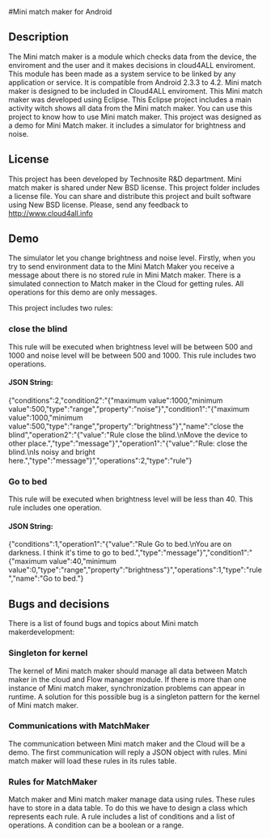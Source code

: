 #Mini match maker for Android

## Description
The Mini match maker is a module which checks data from the device, the enviroment and the user and it makes decisions in cloud4ALL enviroment.
This module has been made as a system service to be linked by any application or service. It is compatible from Android 2.3.3 to 4.2.
Mini match maker is designed to be included in Cloud4ALL enviroment.
This Mini match maker was developed using Eclipse. This Eclipse project includes a main activity witch shows all data from the Mini match maker. You can use this project to know how to use Mini match maker.
This project was designed as a demo for Mini Match maker. it includes a simulator for brightness and noise.

## License
This project has been developed by Technosite R&D department.
Mini match maker is shared under New BSD license. This project folder includes a license file.
You can share and distribute this project and built software using New BSD license.
Please, send any feedback to http://www.cloud4all.info

## Demo
The simulator let you change brightness and noise level.
Firstly, when you try to send environment data to the Mini Match Maker you receive a message about there is no stored rule in Mini Match maker. There is a simulated connection to Match maker in the Cloud for getting rules.
All operations for this demo are only messages.

This project includes two rules:
### close the blind
This rule will be executed when brightness level will be between 500 and 1000 and noise level will be between 500 and 1000.
This rule includes two operations.
#### JSON String: 
{"conditions":2,"condition2":"{\"maximum value\":1000,\"minimum value\":500,\"type\":\"range\",\"property\":\"noise\"}","condition1":"{\"maximum value\":1000,\"minimum value\":500,\"type\":\"range\",\"property\":\"brightness\"}","name":"close the blind","operation2":"{\"value\":\"Rule close the blind.\\nMove the device to other place.\",\"type\":\"message\"}","operation1":"{\"value\":\"Rule: close the blind.\\nIs noisy and bright here.\",\"type\":\"message\"}","operations":2,"type":"rule"}

### Go to bed
This rule will be executed when brightness level will be less than 40.
This rule includes one operation.
#### JSON String: 
{"conditions":1,"operation1":"{\"value\":\"Rule Go to bed.\\nYou are on darkness. I think it's time to go to bed.\",\"type\":\"message\"}","condition1":"{\"maximum value\":40,\"minimum value\":0,\"type\":\"range\",\"property\":\"brightness\"}","operations":1,"type":"rule","name":"Go to bed."}

## Bugs and decisions
There is a list of found bugs and topics about Mini match makerdevelopment:

### Singleton for kernel
The kernel of Mini match maker should manage all data between Match maker in the cloud and Flow manager module. If there is more than one instance of Mini match maker, synchronization problems can appear in runtime.
A solution for this possible bug is a singleton pattern for the kernel of Mini match maker.
### Communications with MatchMaker
The communication between Mini match maker and the Cloud will be a demo.
The first communication will reply a JSON object with rules. Mini match maker will load these rules in its rules table.
### Rules for MatchMaker
Match maker and Mini match maker manage data using rules. These rules have to store in a data table. To do this we have to design a class which represents each rule.
A rule includes a list of conditions and a list of operations.
A condition can be a boolean or a range.

